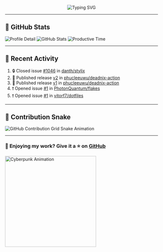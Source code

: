 <p align="center">
  <img src="https://readme-typing-svg.demolab.com/?lines=Hi+There!+I'm+Phuc+Lee+👋;I'm+a+Noob!+and+I+love+learning+new+things!&font=Fira+Code&size=22&pause=100&color=7AA2F7&width=600&height=75&center=true&vCenter=true&multiline=true&repeat=true" alt="Typing SVG">
</p>

---

## 🚀 GitHub Stats

![Profile Detail](http://github-profile-summary-cards.vercel.app/api/cards/profile-details?username=phucleeuwu&theme=transparent)
![GitHub Stats](http://github-profile-summary-cards.vercel.app/api/cards/stats?username=phucleeuwu&theme=transparent)
![Productive Time](http://github-profile-summary-cards.vercel.app/api/cards/productive-time?username=phucleeuwu&theme=transparent&utcOffset=8)

---

## 📝 Recent Activity

<!--START_SECTION:activity-->
1. 🔒 Closed issue [#1046](https://github.com/danth/stylix/issues/1046) in [danth/stylix](https://github.com/danth/stylix)
2. 🚀 Published release [v2](https://github.com/phucleeuwu/deadnix-action/releases/tag/v2) in [phucleeuwu/deadnix-action](https://github.com/phucleeuwu/deadnix-action)
3. 🚀 Published release [v1](https://github.com/phucleeuwu/deadnix-action/releases/tag/v1) in [phucleeuwu/deadnix-action](https://github.com/phucleeuwu/deadnix-action)
4. ❗ Opened issue [#1](https://github.com/PhotonQuantum/flakes/issues/1) in [PhotonQuantum/flakes](https://github.com/PhotonQuantum/flakes)
5. ❗ Opened issue [#1](https://github.com/vitorf7/dotfiles/issues/1) in [vitorf7/dotfiles](https://github.com/vitorf7/dotfiles)
<!--END_SECTION:activity-->

<!--START_SECTION:waka-->
<!--END_SECTION:waka-->

---

## 🐍 Contribution Snake

<picture>
  <source media="(prefers-color-scheme: dark)" srcset="https://raw.githubusercontent.com/phucleeuwu/phucleeuwu/output/github-contribution-grid-snake-dark.svg">
  <source media="(prefers-color-scheme: light)" srcset="https://raw.githubusercontent.com/phucleeuwu/phucleeuwu/output/github-contribution-grid-snake.svg">
  <img alt="GitHub Contribution Grid Snake Animation" src="https://raw.githubusercontent.com/phucleeuwu/phucleeuwu/output/github-contribution-grid-snake.svg">
</picture>

---

### 💙 **Enjoying my work?** Give it a ⭐ on **[GitHub](https://github.com/phucleeuwu)**

<p align="left">
  <img src="https://media.giphy.com/media/u5sgL5pks5JXKHcVZo/giphy.gif" width="300" alt="Cyberpunk Animation">
</p>
